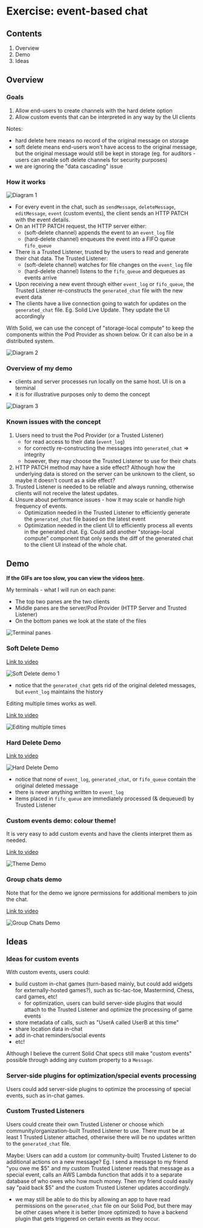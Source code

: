 # Exercise: event-based chat

## Contents

1. Overview
2. Demo
3. Ideas

## Overview

### Goals
1. Allow end-users to create channels with the hard delete option
2. Allow custom events that can be interpreted in any way by the UI clients

Notes: 
- hard delete here means no record of the original message on storage
- soft delete means end-users won't have access to the original message, but the original message would still be kept in storage (eg. for auditors - users can enable soft delete channels for security purposes)
- we are ignoring the "data cascading" issue

### How it works

![Diagram 1](images/EventBasedChat1.png)

- For every event in the chat, such as `sendMessage`, `deleteMessage`, `editMessage`, `event` (custom events), the client sends an HTTP PATCH with the event details.
- On an HTTP PATCH request, the HTTP server either: 
  - (soft-delete channel) appends the event to an `event_log` file
  - (hard-delete channel) enqueues the event into a FIFO queue `fifo_queue`
- There is a Trusted Listener, trusted by the users to read and generate their chat data. The Trusted Listener: 
  - (soft-delete channel) watches for file changes on the `event_log` file 
  - (hard-delete channel) listens to the `fifo_queue` and dequeues as events arrive
- Upon receiving a new event through either `event_log` or `fifo_queue`, the Trusted Listener re-constructs the `generated_chat` file with the new event data
- The clients have a live connection going to watch for updates on the `generated_chat` file. Eg. Solid Live Update. They update the UI accordingly

With Solid, we can use the concept of "storage-local compute" to keep the components within the Pod Provider as shown below. Or it can also be in a distributed system. 

![Diagram 2](images/EventBasedChat2.png)

### Overview of my demo

- clients and server processes run locally on the same host. UI is on a terminal
- it is for illustrative purposes only to demo the concept

![Diagram 3](images/EventBasedChat3.png)

### Known issues with the concept

1. Users need to trust the Pod Provider (or a Trusted Listener)
    - for read access to their data (`event_log`)
    - for correctly re-constructing the messages into `generated_chat` => integrity
    - however, they may choose the Trusted Listener to use for their chats
2. HTTP PATCH method may have a side effect? Although how the underlying data is stored on the server can be unknown to the client, so maybe it doesn't count as a side effect?
3. Trusted Listener is needed to be reliable and always running, otherwise clients will not receive the latest updates. 
4. Unsure about performance issues - how it may scale or handle high frequency of events. 
    - Optimization needed in the Trusted Listener to efficiently generate the `generated_chat` file based on the latest event
    - Optimization needed in the client UI to efficiently process all events in the generated chat. Eg. Could add another "storage-local compute" component that only sends the diff of the generated chat to the client UI instead of the whole chat. 

## Demo

**If the GIFs are too slow, you can view the videos [here](https://drive.google.com/drive/folders/1oXkHwxQR6xyagbWM3JKwdIMfABKlcmx5?usp=sharing).**

My terminals - what I will run on each pane:

- The top two panes are the two clients
- Middle panes are the server/Pod Provider (HTTP Server and Trusted Listener)
- On the bottom panes we look at the state of the files 

![Terminal panes](images/terminal-panes.png)

### Soft Delete Demo 

[Link to video](https://drive.google.com/file/d/1luYUodhoWqpHbmsMkwET_ckp2k17WteT/view?usp=drive_link)

![Soft Delete demo 1](images/Demo1SoftDelete.gif)

- notice that the `generated_chat` gets rid of the original deleted messages, but `event_log` maintains the history

Editing multiple times works as well.

[Link to video](https://drive.google.com/file/d/1r9RqvM4JDzpcaBcdmnXlbgxj3Eexxydd/view?usp=drive_link)

![Editing multiple times](images/Demo1.5.gif)

### Hard Delete Demo

[Link to video](https://drive.google.com/file/d/1uydW3ShxBhWwDGZK-VDguQgJS82doIDM/view?usp=drive_link)

![Hard Delete Demo](images/Demo2HardDelete.gif)

- notice that none of `event_log`, `generated_chat`, or `fifo_queue` contain the original deleted message
- there is never anything written to `event_log`
- items placed in `fifo_queue` are immediately processed (& dequeued) by Trusted Listener

### Custom events demo: colour theme!
 
It is very easy to add custom events and have the clients interpret them as needed. 

[Link to video](https://drive.google.com/file/d/1E9Yx3JTfvVfSEtapkA0VC-AiukuKj28j/view?usp=drive_link)

![Theme Demo](images/Demo3Theme.gif)

### Group chats demo

Note that for the demo we ignore permissions for additional members to join the chat. 

[Link to video](https://drive.google.com/file/d/1-y1iJ4s8zWHgE9gTA11zwiycqJu2Ui1J/view?usp=drive_link)

![Group Chats Demo](images/Demo4GroupChats.gif)

## Ideas

### Ideas for custom events

With custom events, users could:
- build custom in-chat games (turn-based mainly, but could add widgets for externally-hosted games?), such as tic-tac-toe, Mastermind, Chess, card games, etc! 
  - for optimization, users can build server-side plugins that would attach to the Trusted Listener and optimize the processing of game events
- store metadata of calls, such as "UserA called UserB at this time"
- share location data in-chat 
- add in-chat reminders/social events 
- etc!

Although I believe the current Solid Chat specs still make "custom events" possible through adding any custom property to a `Message`. 

### Server-side plugins for optimization/special events processing

Users could add server-side plugins to optimize the processing of special events, such as in-chat games. 

### Custom Trusted Listeners

Users could create their own Trusted Listener or choose which community/organization-built Trusted Listener to use. There must be at least 1 Trusted Listener attached, otherwise there will be no updates written to the `generated_chat` file. 

Maybe: Users can add a custom (or community-built) Trusted Listener to do additional actions on a new message? Eg. I send a message to my friend "you owe me $5" and my custom Trusted Listener reads that message as a special event, calls an AWS Lambda function that adds it to a separate database of who owes who how much money. Then my friend could easily say "paid back $5" and the custom Trusted Listener updates accordingly. 
- we may still be able to do this by allowing an app to have read permissions on the `generated_chat` file on our Solid Pod, but there may be other cases where it is better (more optimized) to have a backend plugin that gets triggered on certain events as they occur.
